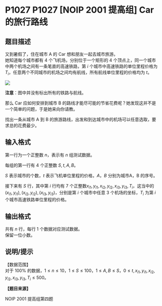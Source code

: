# P1027 P1027 [NOIP 2001 提高组] Car 的旅行路线

## 题目描述

又到暑假了，住在城市 A 的 Car 想和朋友一起去城市旅游。  
她知道每个城市都有 $4$ 个飞机场，分别位于一个矩形的 $4$ 个顶点上，同一个城市中两个机场之间有一条笔直的高速铁路，第 $i$ 个城市中高速铁路的单位里程价格为 $T_i$，任意两个不同城市的机场之间均有航线，所有航线单位里程的价格均为 $t$。


![](https://cdn.luogu.com.cn/upload/image_hosting/odqxn9sz.png)

**注意**：图中并没有标出所有的铁路与航线。


那么 Car 应如何安排到城市 B 的路线才能尽可能的节省花费呢？她发现这并不是一个简单的问题，于是她来向你请教。


找出一条从城市 A 到 B 的旅游路线，出发和到达城市中的机场可以任意选取，要求总的花费最少。

## 输入格式

第一行为一个正整数 $n$，表示有 $n$ 组测试数据。

每组的第一行有 $4$ 个正整数 $S,t,A,B$。

$S$ 表示城市的个数，$t$ 表示飞机单位里程的价格，$A$，$B$ 分别为城市A，B 的序号。

接下来有 $S$ 行，其中第 $i$ 行均有 $7$ 个正整数$x_{i1},y_{i1},x_{i2},y_{i2},x_{i3},y_{i3},T_i$，这当中的 $(x_{i1},y_{i1}), (x_{i2},y_{i2}), (x_{i3},y_{i3})$，分别是第 $i$ 个城市中任意 $3$ 个机场的坐标，$T_i$ 为第 $i$ 个城市高速铁路单位里程的价格。

## 输出格式

共有 $n$ 行，每行 $1$ 个数据对应测试数据。  
保留一位小数。

## 说明/提示

【数据范围】  
对于 $100\%$ 的数据，$1\le n \le 10$，$1\le S \le 100$，$1\le A,B \le S$，$0\leq t,x_{i1},y_{i1},x_{i2},y_{i2},x_{i3},y_{i3},T_i\leq 500$。

**【题目来源】**

NOIP 2001 提高组第四题
